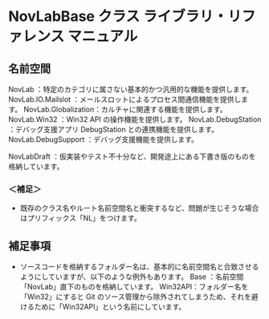 ﻿# NovLabBase クラス ライブラリ・リファレンス マニュアル


## 名前空間
NovLab              ：特定のカテゴリに属さない基本的かつ汎用的な機能を提供します。
NovLab.IO.Mailslot  ：メールスロットによるプロセス間通信機能を提供します。
NovLab.Globalization：カルチャに関連する機能を提供します。
NovLab.Win32        ：Win32 API の操作機能を提供します。
NovLab.DebugStation ：デバッグ支援アプリ DebugStation との連携機能を提供します。
NovLab.DebugSupport ：デバッグ支援機能を提供します。

NovLabDraft         ：仮実装やテスト不十分など、開発途上にある下書き版のものを格納しています。

### ＜補足＞
- 既存のクラス名やルート名前空間名と衝突するなど、問題が生じそうな場合はプリフィックス「NL」をつけます。


## 補足事項
- ソースコードを格納するフォルダー名は、基本的に名前空間名と合致させるようにしていますが、以下のような例外もあります。
  Base    ：名前空間「NovLab」直下のものを格納しています。
  Win32API：フォルダー名を「Win32」にすると Git のソース管理から除外されてしまうため、それを避けるために「Win32API」という名前にしています。

